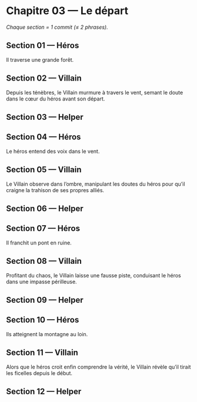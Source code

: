 # Chapitre 03 — Le départ

_Chaque section = 1 commit (≤ 2 phrases)._

## Section 01 — Héros
Il traverse une grande forêt.

## Section 02 — Villain
<!-- Écrivez ici (≤ 2 phrases). -->
Depuis les ténèbres, le Villain murmure à travers le vent, semant le doute dans le cœur du héros avant son départ.
## Section 03 — Helper
<!-- Écrivez ici (≤ 2 phrases). -->

## Section 04 — Héros
Le héros entend des voix dans le vent.

## Section 05 — Villain
<!-- Écrivez ici (≤ 2 phrases). -->
Le Villain observe dans l’ombre, manipulant les doutes du héros pour qu’il craigne la trahison de ses propres alliés.
## Section 06 — Helper
<!-- Écrivez ici (≤ 2 phrases). -->

## Section 07 — Héros
Il franchit un pont en ruine.

## Section 08 — Villain
<!-- Écrivez ici (≤ 2 phrases). -->
Profitant du chaos, le Villain laisse une fausse piste, conduisant le héros dans une impasse périlleuse.

## Section 09 — Helper
<!-- Écrivez ici (≤ 2 phrases). -->

## Section 10 — Héros
Ils atteignent la montagne au loin.

## Section 11 — Villain
<!-- Écrivez ici (≤ 2 phrases). -->
Alors que le héros croit enfin comprendre la vérité, le Villain révèle qu’il tirait les ficelles depuis le début.
## Section 12 — Helper
<!-- Écrivez ici (≤ 2 phrases). -->
